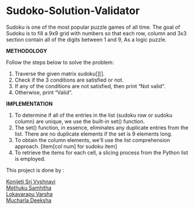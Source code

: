 # Sudoko-Solution-Validator

Sudoku is one of the most popular puzzle games of all time. The goal of Sudoku is to fill a 9x9 grid with numbers so that each row, column and 3x3 section contain all of the digits between 1 and 9, As a logic puzzle. 

**METHODOLOGY**

Follow the steps below to solve the problem:
1.  Traverse the given matrix sudoku[][].
2.  Check if the 3 conditions are satisfied or  not.
3.  If any of the conditions are not satisfied, then print “Not valid“.
4.  Otherwise, print “Valid“.


**IMPLEMENTATION**

1. To determine if all of the entries in the list (sudoku row or sudoku column) are unique,  we use the built-in set() function.
2. The set() function, in essence, eliminates any duplicate   entries from the list. There are no duplicate elements if the set is 9 elements long.
3. To obtain the column elements, we'll use the list comprehension approach.
   [item[col num] for sudoku item]
4. To retrieve the items for each cell, a slicing process from the Python list is employed.


This project is done by :

[Konijeti Sri Vyshnavi](https://github.com/srivyshnavikonijeti)<br/>
[Methuku Samhitha](https://github.com/METHUKUSAMHITHA)<br/>
[Lokavarapu Varsha](https://github.com/varsha743)<br/>
[Mucharla Deeksha]()

